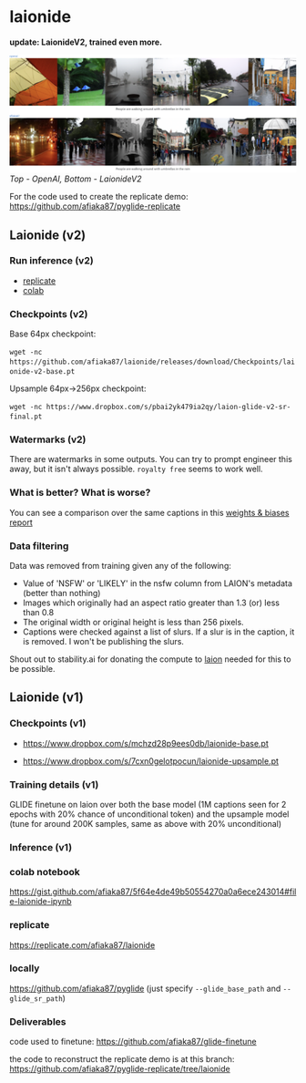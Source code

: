 # laionide 


**update: LaionideV2, trained even more.**

![/compare.png](/compare.png)
_Top - OpenAI, Bottom - LaionideV2_

For the code used to create the replicate demo:
https://github.com/afiaka87/pyglide-replicate

## Laionide (v2)

### Run inference (v2)

- [replicate](https://replicate.com/afiaka87/laionide)
- [colab](https://gist.github.com/afiaka87/b1500fd06a9d5991d7bd90aa9c2dc6da#file-laionide-v2-ipynb)

### Checkpoints (v2)
Base 64px checkpoint:

`wget -nc https://github.com/afiaka87/laionide/releases/download/Checkpoints/laionide-v2-base.pt`

Upsample 64px->256px checkpoint:

`wget -nc https://www.dropbox.com/s/pbai2yk479ia2qy/laion-glide-v2-sr-final.pt`

### Watermarks (v2)

There are watermarks in some outputs. You can try to prompt engineer this away, but it isn't always possible. `royalty free` seems to work well. 

### What is better? What is worse?

You can see a comparison over the same captions in this [weights & biases report](https://wandb.ai/afiaka87/glide_compare/reports/Finetuning-GLIDE-on-LAION-does-it-work---VmlldzoxNTg3MTkz)

### Data filtering

Data was removed from training given any of the following:
- Value of 'NSFW' or 'LIKELY' in the nsfw column from LAION's metadata (better than nothing)
- Images which originally had an aspect ratio greater than 1.3 (or) less than 0.8
- The original width or original height is less than 256 pixels.
- Captions were checked against a list of slurs. If a slur is in the caption, it is removed. I won't be publishing the slurs.

Shout out to stability.ai for donating the compute to [laion](https://discord.gg/8pSACZJk) needed for this to be possible.





## Laionide (v1)
### Checkpoints (v1)

- https://www.dropbox.com/s/mchzd28p9ees0db/laionide-base.pt

- https://www.dropbox.com/s/7cxn0gelotpocun/laionide-upsample.pt

### Training details (v1)

GLIDE finetune on laion over both the base model (1M captions seen for 2 epochs with 20% chance of unconditional token) and the upsample model (tune for around 200K samples, same as above with 20% unconditional)

### Inference (v1)

### colab notebook
https://gist.github.com/afiaka87/5f64e4de49b50554270a0a6ece243014#file-laionide-ipynb

### replicate
https://replicate.com/afiaka87/laionide

### locally

https://github.com/afiaka87/pyglide
(just specify `--glide_base_path` and `--glide_sr_path`)

### Deliverables

code used to finetune:
https://github.com/afiaka87/glide-finetune

the code to reconstruct the replicate demo is at this branch:
https://github.com/afiaka87/pyglide-replicate/tree/laionide
